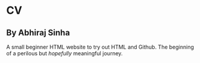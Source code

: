 # CV
## By Abhiraj Sinha
A small beginner HTML website to try out HTML and Github.
The beginning of a perilous but *hopefully* meaningful journey.
